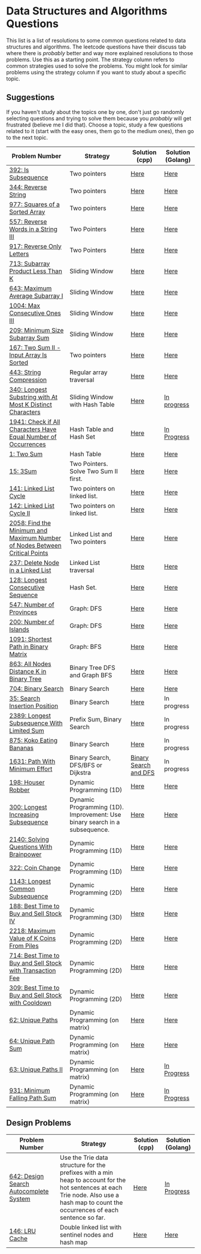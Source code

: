# Data Structures and Algorithms Questions

This list is a list of resolutions to some common questions related to data structures and algorithms. The leetcode questions have their discuss tab where there is *probably* better and way more explained resolutions to those problems. Use this as a starting point. The strategy column refers to common strategies used to solve the problems. You might look for similar problems using the strategy column if you want to study about a specific topic.

## Suggestions

If you haven't study about the topics one by one, don't just go randomly selecting questions and trying to solve them because you *probably* will get frustrated (believe me I did that). Choose a topic, study a few questions related to it (start with the easy ones, them go to the medium ones), then go to the next topic.

| Problem Number | Strategy | Solution (cpp) | Solution (Golang) |
|----------------|----------|----------------|-------------------|
| [392: Is Subsequence](https://leetcode.com/problems/is-subsequence/) | Two pointers | [Here](solutions/cpp/392/solution.cpp) | [Here](solutions/golang/392/solution.go) |
| [344: Reverse String](https://leetcode.com/problems/reverse-string/) | Two pointers | [Here](solutions/cpp/344/solution.cpp) | [Here](solutions/golang/344/solution.go) |
| [977: Squares of a Sorted Array](https://leetcode.com/problems/squares-of-a-sorted-array/) | Two pointers | [Here](solutions/cpp/977/solution.cpp) | [Here](solutions/golang/977/solution.go) |
| [557: Reverse Words in a String III](https://leetcode.com/problems/reverse-words-in-a-string-iii/) | Two Pointers | [Here](solutions/cpp/557/solution.cpp) | [Here](solutions/golang/557/solution.go) |
| [917: Reverse Only Letters](https://leetcode.com/problems/reverse-only-letters/) | Two Pointers | [Here](solutions/cpp/917/solution.cpp) | [Here](solutions/golang/917/solution.go) |
| [713: Subarray Product Less Than K](https://leetcode.com/problems/subarray-product-less-than-k/) | Sliding Window | [Here](solutions/cpp/713/solution.cpp) | [Here](solutions/golang/713/solution.go) |
| [643: Maximum Average Subarray I](https://leetcode.com/problems/maximum-average-subarray-i/) | Sliding Window | [Here](solutions/cpp/643/solution.cpp) | [Here](solutions/golang/643/solution.go) |
| [1004: Max Consecutive Ones III](https://leetcode.com/problems/max-consecutive-ones-iii/) | Sliding Window | [Here](solutions/cpp/1004/solution.cpp) | [Here](solutions/golang/1004/solution.go) |
| [209: Minimum Size Subarray Sum](https://leetcode.com/problems/minimum-size-subarray-sum/) | Sliding Window | [Here](solutions/cpp/209/solution.cpp) | [Here](solutions/golang/209/solution.go) |
| [167: Two Sum II - Input Array Is Sorted](https://leetcode.com/problems/two-sum-ii-input-array-is-sorted/) | Two pointers | [Here](solutions/cpp/167/solution.cpp) | [Here](solutions/golang/167/solution.go) |
| [443: String Compression](https://leetcode.com/problems/string-compression/) | Regular array traversal | [Here](solutions/cpp/443/solution.cpp) | [Here](solutions/golang/443/solution.go) |
| [340: Longest Substring with At Most K Distinct Characters](https://leetcode.com/problems/longest-substring-with-at-most-k-distinct-characters/) | Sliding Window with Hash Table | [Here](solutions/cpp/340/solution.cpp) | [In progress](solutions/golang/340/solution.go) |
| [1941: Check if All Characters Have Equal Number of Occurrences](https://leetcode.com/problems/check-if-all-characters-have-equal-number-of-occurrences/) | Hash Table and Hash Set | [Here](solutions/cpp/1941/solution.cpp) | [In Progress](solutions/golang/1941/solution.go) |
| [1: Two Sum](https://leetcode.com/problems/two-sum/) | Hash Table | [Here](solutions/cpp/1/solution.cpp) | [Here](solutions/golang/1/solution.go) |
| [15: 3Sum](https://leetcode.com/problems/3sum/) | Two Pointers. Solve Two Sum II first. | [Here](solutions/cpp/15/solution.cpp) | [Here](solutions/golang/15/solution.go) |
| [141: Linked List Cycle](https://leetcode.com/problems/linked-list-cycle/) | Two pointers on linked list. | [Here](solutions/cpp/141/solution.cpp) | [Here](solutions/golang/141/solution.go) |
| [142: Linked List Cycle II](https://leetcode.com/problems/linked-list-cycle-ii/) | Two pointers on linked list. | [Here](solutions/cpp/142/solution.cpp) | [Here](solutions/golang/142/solution.go) |
|[2058: Find the Minimum and Maximum Number of Nodes Between Critical Points](https://leetcode.com/problems/find-the-minimum-and-maximum-number-of-nodes-between-critical-points/)| Linked List and Two pointers | [Here](solutions/cpp/2058/solution.cpp) | [Here](solutions/golang/2058/solution.go) |
| [237: Delete Node in a Linked List](https://leetcode.com/problems/delete-node-in-a-linked-list/) | Linked List traversal | [Here](solutions/cpp/237/solution.cpp) | [Here](solutions/golang/237/solution.go) |
|[128: Longest Consecutive Sequence](https://leetcode.com/problems/longest-consecutive-sequence/)| Hash Set. | [Here](solutions/cpp/128/solution.cpp) | [Here](solutions/golang/128/solution.go) |
| [547: Number of Provinces](https://leetcode.com/problems/number-of-provinces/) | Graph: DFS | [Here](solutions/cpp/547/solution.cpp) | [Here](solutions/golang/547/solution.go) |
| [200: Number of Islands](https://leetcode.com/problems/number-of-islands/)| Graph: DFS | [Here](solutions/cpp/200/solution.cpp) | [Here](solutions/golang/200/solution.go) |
| [1091: Shortest Path in Binary Matrix](https://leetcode.com/problems/shortest-path-in-binary-matrix/) | Graph: BFS | [Here](solutions/cpp/1091/solution.cpp) | [Here](solutions/golang/1091/solution.go) |
| [863: All Nodes Distance K in Binary Tree](https://leetcode.com/problems/all-nodes-distance-k-in-binary-tree/) | Binary Tree DFS and Graph BFS | [Here](solutions/cpp/863/solution.cpp) | [Here](solutions/golang/863/solution.go) |
| [704: Binary Search](https://leetcode.com/problems/binary-search/) | Binary Search | [Here](solutions/cpp/704/solution.cpp) | [Here](solutions/golang/704/solution.go) |
| [35: Search Insertion Position](https://leetcode.com/problems/search-insert-position/) | Binary Search | [Here](solutions/cpp/35/solution.cpp) | In progress |
| [2389: Longest Subsequence With Limited Sum](https://leetcode.com/problems/longest-subsequence-with-limited-sum/) | Prefix Sum, Binary Search | [Here](solutions/cpp/2389/solution.cpp) | In progress |
| [875: Koko Eating Bananas](https://leetcode.com/problems/koko-eating-bananas/) | Binary Search | [Here](solutions/cpp/875/solution.cpp) | In progress |
| [1631: Path With Minimum Effort](https://leetcode.com/problems/path-with-minimum-effort/) | Binary Search, DFS/BFS or Dijkstra | [Binary Search and DFS](solutions/cpp/1631/solution.cpp) | In progress |
| [198: Houser Robber](https://leetcode.com/problems/house-robber/submissions/)| Dynamic Programming (1D) | [Here](solutions/cpp/198/solution.cpp) | [Here](solutions/golang/198/solution.go) |
|[300: Longest Increasing Subsequence](https://leetcode.com/problems/longest-increasing-subsequence/)| Dynamic Programming (1D). Improvement: Use binary search in a subsequence. | [Here](solutions/cpp/300/solution.cpp) | [Here](solutions/golang/300/solution.go) |
|[2140: Solving Questions With Brainpower](https://leetcode.com/problems/solving-questions-with-brainpower/)| Dynamic Programming (1D) | [Here](solutions/cpp/2140/solution.cpp) | [Here](solutions/golang/2140/solution.go) |
| [322: Coin Change](https://leetcode.com/problems/coin-change/) | Dynamic Programming (1D) | [Here](solutions/cpp/322/solution.cpp) | [Here](solutions/golang/322/solution.go) |
| [1143: Longest Common Subsequence](https://leetcode.com/problems/longest-common-subsequence/) | Dynamic Programming (2D) | [Here](solutions/cpp/1143/solution.cpp) | [Here](solutions/golang/1143/solution.go) |
|[188: Best Time to Buy and Sell Stock IV](https://leetcode.com/problems/best-time-to-buy-and-sell-stock-iv/)| Dynamic Programming (3D) | [Here](solutions/cpp/188/solution.cpp) | [Here](solutions/golang/188/solution.go) |
|[2218: Maximum Value of K Coins From Piles](https://leetcode.com/problems/maximum-value-of-k-coins-from-piles/)| Dynamic Programming (2D) | [Here](solutions/cpp/2218/solution.cpp) | [Here](solutions/golang/2218/solution.go) |
|[714: Best Time to Buy and Sell Stock with Transaction Fee](https://leetcode.com/problems/best-time-to-buy-and-sell-stock-with-transaction-fee/)| Dynamic Programming (2D) | [Here](solutions/cpp/714/solution.cpp) | [Here](solutions/golang/714/solution.go) |
|[309: Best Time to Buy and Sell Stock with Cooldown](https://leetcode.com/problems/best-time-to-buy-and-sell-stock-with-cooldown/) | Dynamic Programming (2D) | [Here](solutions/cpp/309/solution.cpp) | [Here](solutions/golang/309/solution.go) |
|[62: Unique Paths](https://leetcode.com/problems/unique-paths/)| Dynamic Programming (on matrix) | [Here](solutions/cpp/62/solution.cpp) | [Here](solutions/golang/62/solution.go) |
|[64: Unique Path Sum](https://leetcode.com/problems/minimum-path-sum/) | Dynamic Programming (on matrix) | [Here](solutions/cpp/64/solution.cpp) | [Here](solutions/golang/64/solution.go) |
|[63: Unique Paths II](https://leetcode.com/problems/unique-paths-ii/) | Dynamic Programming (on matrix) | [Here](solutions/cpp/63/solution.cpp) | [In Progress](solutions/golang/63/solution.go) |
| [931: Minimum Falling Path Sum](https://leetcode.com/problems/minimum-falling-path-sum/) | Dynamic Programming (on matrix) | [Here](solutions/cpp/931/solution.cpp) | [In Progress](solutions/golang/931/solution.go) |

## Design Problems

| Problem Number | Strategy | Solution (cpp) | Solution (Golang) |
|----------------|----------|----------------|-------------------|
| [642: Design Search Autocomplete System](https://leetcode.com/problems/design-search-autocomplete-system/) | Use the Trie data structure for the prefixes with a min heap to account for the hot sentences at each Trie node. Also use a hash map to count the occurrences of each sentence so far. | [Here](solutions/cpp/642/solution.cpp) | [In Progress](solutions/golang/642/solution.go) |
| [146: LRU Cache](https://leetcode.com/problems/lru-cache/) | Double linked list with sentinel nodes and hash map | [Here](solutions/cpp/146/solution.cpp) | [Here](solutions/golang/146/solution.go) |

